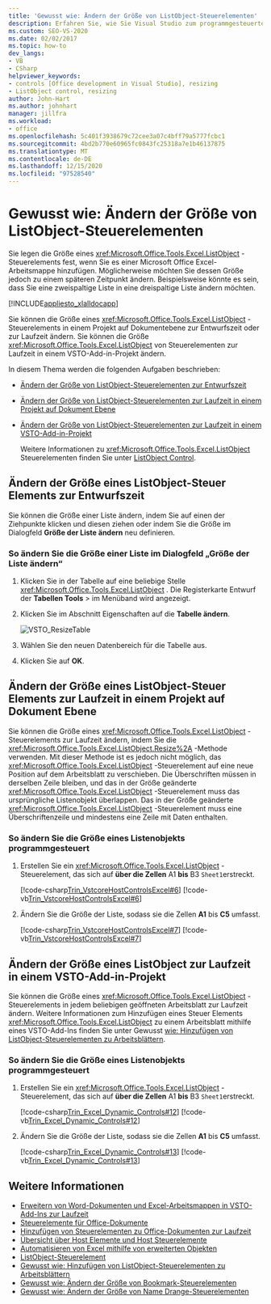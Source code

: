 ```yaml
---
title: 'Gewusst wie: Ändern der Größe von ListObject-Steuerelementen'
description: Erfahren Sie, wie Sie Visual Studio zum programmgesteuerten Ändern der Größe von ListObject-Steuerelementen in einer Microsoft Excel-Arbeitsmappe verwenden können.
ms.custom: SEO-VS-2020
ms.date: 02/02/2017
ms.topic: how-to
dev_langs:
- VB
- CSharp
helpviewer_keywords:
- controls [Office development in Visual Studio], resizing
- ListObject control, resizing
author: John-Hart
ms.author: johnhart
manager: jillfra
ms.workload:
- office
ms.openlocfilehash: 5c401f3938679c72cee3a07c4bff79a5777fcbc1
ms.sourcegitcommit: 4bd2b770e60965fc0843fc25318a7e1b46137875
ms.translationtype: MT
ms.contentlocale: de-DE
ms.lasthandoff: 12/15/2020
ms.locfileid: "97528540"
---
```

# <a name="how-to-resize-listobject-controls"></a>Gewusst wie: Ändern der Größe von ListObject-Steuerelementen
  Sie legen die Größe eines <xref:Microsoft.Office.Tools.Excel.ListObject> -Steuerelements fest, wenn Sie es einer Microsoft Office Excel-Arbeitsmappe hinzufügen. Möglicherweise möchten Sie dessen Größe jedoch zu einem späteren Zeitpunkt ändern. Beispielsweise könnte es sein, dass Sie eine zweispaltige Liste in eine dreispaltige Liste ändern möchten.

 [!INCLUDE[appliesto_xlalldocapp](../vsto/includes/appliesto-xlalldocapp-md.md)]

 Sie können die Größe eines <xref:Microsoft.Office.Tools.Excel.ListObject> -Steuerelements in einem Projekt auf Dokumentebene zur Entwurfszeit oder zur Laufzeit ändern. Sie können die Größe <xref:Microsoft.Office.Tools.Excel.ListObject> von Steuerelementen zur Laufzeit in einem VSTO-Add-in-Projekt ändern.

 In diesem Thema werden die folgenden Aufgaben beschrieben:

- [Ändern der Größe von ListObject-Steuerelementen zur Entwurfszeit](#designtime)

- [Ändern der Größe von ListObject-Steuerelementen zur Laufzeit in einem Projekt auf Dokument Ebene](#runtimedoclevel)

- [Ändern der Größe von ListObject-Steuerelementen zur Laufzeit in einem VSTO-Add-in-Projekt](#runtimeaddin)

  Weitere Informationen zu <xref:Microsoft.Office.Tools.Excel.ListObject> Steuerelementen finden Sie unter [ListObject Control](../vsto/listobject-control.md).

## <a name="resize-a-listobject-control-at-design-time"></a><a name="designtime"></a> Ändern der Größe eines ListObject-Steuer Elements zur Entwurfszeit
 Sie können die Größe einer Liste ändern, indem Sie auf einen der Ziehpunkte klicken und diesen ziehen oder indem Sie die Größe im Dialogfeld **Größe der Liste ändern** neu definieren.

### <a name="to-resize-a-list-by-using-the-resize-list-dialog-box"></a>So ändern Sie die Größe einer Liste im Dialogfeld „Größe der Liste ändern“

1. Klicken Sie in der Tabelle auf eine beliebige Stelle  <xref:Microsoft.Office.Tools.Excel.ListObject> . Die Registerkarte Entwurf der **Tabellen Tools**  >   im Menüband wird angezeigt.

2. Klicken Sie im Abschnitt Eigenschaften auf die **Tabelle ändern**.

    ![VSTO_ResizeTable](../vsto/media/vsto-resizetable.png)

3. Wählen Sie den neuen Datenbereich für die Tabelle aus.

4. Klicken Sie auf **OK**.

## <a name="resize-a-listobject-control-at-run-time-in-a-document-level-project"></a><a name="runtimedoclevel"></a> Ändern der Größe eines ListObject-Steuer Elements zur Laufzeit in einem Projekt auf Dokument Ebene
 Sie können die Größe eines <xref:Microsoft.Office.Tools.Excel.ListObject> -Steuerelements zur Laufzeit ändern, indem Sie die <xref:Microsoft.Office.Tools.Excel.ListObject.Resize%2A> -Methode verwenden. Mit dieser Methode ist es jedoch nicht möglich, das <xref:Microsoft.Office.Tools.Excel.ListObject> -Steuerelement auf eine neue Position auf dem Arbeitsblatt zu verschieben. Die Überschriften müssen in derselben Zeile bleiben, und das in der Größe geänderte <xref:Microsoft.Office.Tools.Excel.ListObject> -Steuerelement muss das ursprüngliche Listenobjekt überlappen. Das in der Größe geänderte <xref:Microsoft.Office.Tools.Excel.ListObject> -Steuerelement muss eine Überschriftenzeile und mindestens eine Zeile mit Daten enthalten.

### <a name="to-resize-a-list-object-programmatically"></a>So ändern Sie die Größe eines Listenobjekts programmgesteuert

1. Erstellen Sie ein <xref:Microsoft.Office.Tools.Excel.ListObject> -Steuerelement, das sich auf **über die Zellen** A1 **bis** B3 `Sheet1`erstreckt.

     [!code-csharp[Trin_VstcoreHostControlsExcel#6](../vsto/codesnippet/CSharp/Trin_VstcoreHostControlsExcelCS/Sheet1.cs#6)]
     [!code-vb[Trin_VstcoreHostControlsExcel#6](../vsto/codesnippet/VisualBasic/Trin_VstcoreHostControlsExcelVB/Sheet1.vb#6)]

2. Ändern Sie die Größe der Liste, sodass sie die Zellen **A1** bis **C5** umfasst.

     [!code-csharp[Trin_VstcoreHostControlsExcel#7](../vsto/codesnippet/CSharp/Trin_VstcoreHostControlsExcelCS/Sheet1.cs#7)]
     [!code-vb[Trin_VstcoreHostControlsExcel#7](../vsto/codesnippet/VisualBasic/Trin_VstcoreHostControlsExcelVB/Sheet1.vb#7)]

## <a name="resize-a-listobject-at-run-time-in-a-vsto-add-in-project"></a><a name="runtimeaddin"></a> Ändern der Größe eines ListObject zur Laufzeit in einem VSTO-Add-in-Projekt
 Sie können die Größe eines <xref:Microsoft.Office.Tools.Excel.ListObject> -Steuerelements in jedem beliebigen geöffneten Arbeitsblatt zur Laufzeit ändern. Weitere Informationen zum Hinzufügen eines Steuer Elements <xref:Microsoft.Office.Tools.Excel.ListObject> zu einem Arbeitsblatt mithilfe eines VSTO-Add-Ins finden Sie unter Gewusst [wie: Hinzufügen von ListObject-Steuerelementen zu Arbeitsblättern](../vsto/how-to-add-listobject-controls-to-worksheets.md).

### <a name="to-resize-a-list-object-programmatically"></a>So ändern Sie die Größe eines Listenobjekts programmgesteuert

1. Erstellen Sie ein <xref:Microsoft.Office.Tools.Excel.ListObject> -Steuerelement, das sich auf **über die Zellen** A1 **bis** B3 `Sheet1`erstreckt.

     [!code-csharp[Trin_Excel_Dynamic_Controls#12](../vsto/codesnippet/CSharp/Trin_Excel_Dynamic_Controls/ThisAddIn.cs#12)]
     [!code-vb[Trin_Excel_Dynamic_Controls#12](../vsto/codesnippet/VisualBasic/Trin_Excel_Dynamic_Controls/ThisAddIn.vb#12)]

2. Ändern Sie die Größe der Liste, sodass sie die Zellen **A1** bis **C5** umfasst.

     [!code-csharp[Trin_Excel_Dynamic_Controls#13](../vsto/codesnippet/CSharp/Trin_Excel_Dynamic_Controls/ThisAddIn.cs#13)]
     [!code-vb[Trin_Excel_Dynamic_Controls#13](../vsto/codesnippet/VisualBasic/Trin_Excel_Dynamic_Controls/ThisAddIn.vb#13)]

## <a name="see-also"></a>Weitere Informationen
- [Erweitern von Word-Dokumenten und Excel-Arbeitsmappen in VSTO-Add-Ins zur Laufzeit](../vsto/extending-word-documents-and-excel-workbooks-in-vsto-add-ins-at-run-time.md)
- [Steuerelemente für Office-Dokumente](../vsto/controls-on-office-documents.md)
- [Hinzufügen von Steuerelementen zu Office-Dokumenten zur Laufzeit](../vsto/adding-controls-to-office-documents-at-run-time.md)
- [Übersicht über Host Elemente und Host Steuerelemente](../vsto/host-items-and-host-controls-overview.md)
- [Automatisieren von Excel mithilfe von erweiterten Objekten](../vsto/automating-excel-by-using-extended-objects.md)
- [ListObject-Steuerelement](../vsto/listobject-control.md)
- [Gewusst wie: Hinzufügen von ListObject-Steuerelementen zu Arbeitsblättern](../vsto/how-to-add-listobject-controls-to-worksheets.md)
- [Gewusst wie: Ändern der Größe von Bookmark-Steuerelementen](../vsto/how-to-resize-bookmark-controls.md)
- [Gewusst wie: Ändern der Größe von Name Drange-Steuerelementen](../vsto/how-to-resize-namedrange-controls.md)
